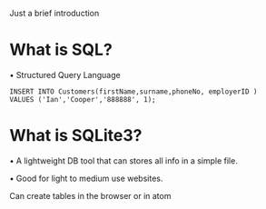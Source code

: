Just a brief introduction

# What is SQL?

• Structured Query Language
```
INSERT INTO Customers(firstName,surname,phoneNo, employerID )
VALUES ('Ian','Cooper','888888', 1);
```

# What is SQLite3?

• A lightweight DB tool that can stores all info in a simple file.

• Good for light to medium use websites. 

Can create tables in the browser or in atom
